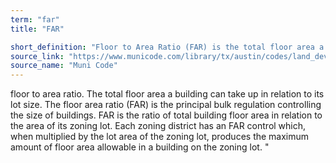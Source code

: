 ```yaml
---
term: "far"
title: "FAR"

short_definition: "Floor to Area Ratio (FAR) is the total floor area a building can have within a property."
source_link: "https://www.municode.com/library/tx/austin/codes/land_development_code?nodeId=TIT25LADE_CH25-2ZO_SUBCHAPTER_CUSDERE_ART3ADRECEDI_DIV11NOBUGADIRE_S25-2-767.02REPL"
source_name: "Muni Code"
---
```

floor to area ratio. The total floor area a building can take up in relation to its lot size.
The floor area ratio (FAR) is the principal bulk regulation controlling the size of buildings. FAR is the ratio of total building floor area in relation to the area of its zoning lot. Each zoning district has an FAR control which, when multiplied by the lot area of the zoning lot, produces the maximum amount of floor area allowable in a building on the zoning lot. "
